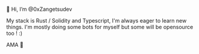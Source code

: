  👋 Hi, I’m @0xZangetsudev

My stack is Rust / Solidity and Typescript, I'm always eager to learn new things. 
I'm mostly doing some bots for myself but some will be opensource too ! :)

AMA  💛
